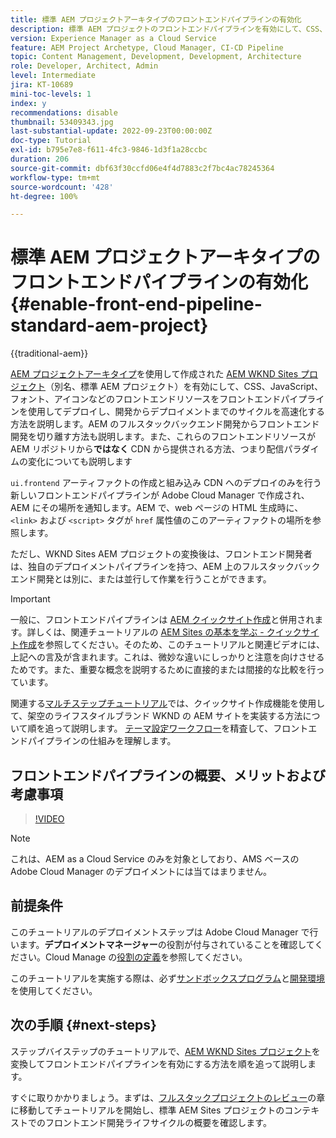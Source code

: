 ```yaml
---
title: 標準 AEM プロジェクトアーキタイプのフロントエンドパイプラインの有効化
description: 標準 AEM プロジェクトのフロントエンドパイプラインを有効にして、CSS、JavaScript、フォント、アイコンなどの静的リソースのデプロイを迅速化する方法を説明します。また、AEM のフルスタックバックエンド開発からフロントエンド開発を切り離す方法も説明します。
version: Experience Manager as a Cloud Service
feature: AEM Project Archetype, Cloud Manager, CI-CD Pipeline
topic: Content Management, Development, Development, Architecture
role: Developer, Architect, Admin
level: Intermediate
jira: KT-10689
mini-toc-levels: 1
index: y
recommendations: disable
thumbnail: 53409343.jpg
last-substantial-update: 2022-09-23T00:00:00Z
doc-type: Tutorial
exl-id: b795e7e8-f611-4fc3-9846-1d3f1a28ccbc
duration: 206
source-git-commit: dbf63f30ccfd06e4f4d7883c2f7bc4ac78245364
workflow-type: tm+mt
source-wordcount: '428'
ht-degree: 100%

---
```


# 標準 AEM プロジェクトアーキタイプのフロントエンドパイプラインの有効化{#enable-front-end-pipeline-standard-aem-project}

{{traditional-aem}}

[AEM プロジェクトアーキタイプ](https://github.com/adobe/aem-project-archetype)を使用して作成された [AEM WKND Sites プロジェクト](https://github.com/adobe/aem-guides-wknd)（別名、標準 AEM プロジェクト）を有効にして、CSS、JavaScript、フォント、アイコンなどのフロントエンドリソースをフロントエンドパイプラインを使用してデプロイし、開発からデプロイメントまでのサイクルを高速化する方法を説明します。AEM のフルスタックバックエンド開発からフロントエンド開発を切り離す方法も説明します。また、これらのフロントエンドリソースが AEM リポジトリから&#x200B;__ではなく__ CDN から提供される方法、つまり配信パラダイムの変化についても説明します


`ui.frontend` アーティファクトの作成と組み込み CDN へのデプロイのみを行う新しいフロントエンドパイプラインが Adobe Cloud Manager で作成され、AEM にその場所を通知します。AEM で、web ページの HTML 生成時に、`<link>` および `<script>` タグが `href` 属性値のこのアーティファクトの場所を参照します。

ただし、WKND Sites AEM プロジェクトの変換後は、フロントエンド開発者は、独自のデプロイメントパイプラインを持つ、AEM 上のフルスタックバックエンド開発とは別に、または並行して作業を行うことができます。

>[!IMPORTANT]
>
>一般に、フロントエンドパイプラインは [AEM クイックサイト作成](https://experienceleague.adobe.com/docs/experience-manager-cloud-service/content/sites/administering/site-creation/quick-site/overview.html?lang=ja)と併用されます。詳しくは、関連チュートリアルの [AEM Sites の基本を学ぶ - クイックサイト作成](https://experienceleague.adobe.com/docs/experience-manager-learn/getting-started-wknd-tutorial-develop/site-template/overview.html?lang=ja)を参照してください。そのため、このチュートリアルと関連ビデオには、上記への言及が含まれます。これは、微妙な違いにしっかりと注意を向けさせるためです。また、重要な概念を説明するために直接的または間接的な比較を行っています。


関連する[マルチステップチュートリアル](https://experienceleague.adobe.com/docs/experience-manager-learn/getting-started-wknd-tutorial-develop/site-template/overview.html?lang=ja)では、クイックサイト作成機能を使用して、架空のライフスタイルブランド WKND の AEM サイトを実装する方法について順を追って説明します。 [テーマ設定ワークフロー](https://experienceleague.adobe.com/docs/experience-manager-learn/getting-started-wknd-tutorial-develop/site-template/theming.html?lang=ja)を精査して、フロントエンドパイプラインの仕組みを理解します。

## フロントエンドパイプラインの概要、メリットおよび考慮事項

>[!VIDEO](https://video.tv.adobe.com/v/3409343?quality=12&learn=on)


>[!NOTE]
>
>これは、AEM as a Cloud Service のみを対象としており、AMS ベースの Adobe Cloud Manager のデプロイメントには当てはまりません。

## 前提条件

このチュートリアルのデプロイメントステップは Adobe Cloud Manager で行います。__デプロイメントマネージャー__&#x200B;の役割が付与されていることを確認してください。Cloud Manage の[役割の定義](https://experienceleague.adobe.com/docs/experience-manager-cloud-manager/content/requirements/users-and-roles.html?lang=ja#role-definitions)を参照してください。

このチュートリアルを実施する際は、必ず[サンドボックスプログラム](https://experienceleague.adobe.com/docs/experience-manager-cloud-service/content/implementing/using-cloud-manager/programs/introduction-sandbox-programs.html?lang=ja)と[開発環境](https://experienceleague.adobe.com/docs/experience-manager-cloud-service/content/implementing/using-cloud-manager/manage-environments.html?lang=ja)を使用してください。

## 次の手順 {#next-steps}

ステップバイステップのチュートリアルで、[AEM WKND Sites プロジェクト](https://github.com/adobe/aem-guides-wknd)を変換してフロントエンドパイプラインを有効にする方法を順を追って説明します。

すぐに取りかかりましょう。まずは、[フルスタックプロジェクトのレビュー](review-uifrontend-module.md)の章に移動してチュートリアルを開始し、標準 AEM Sites プロジェクトのコンテキストでのフロントエンド開発ライフサイクルの概要を確認します。
